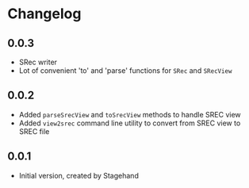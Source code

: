# Changelog

## 0.0.3

- SRec writer
- Lot of convenient 'to' and 'parse' functions for `SRec` and `SRecView`

## 0.0.2

- Added `parseSrecView` and `toSrecView` methods to handle SREC view
- Added `view2srec` command line utility to convert from SREC view to SREC file

## 0.0.1

- Initial version, created by Stagehand
